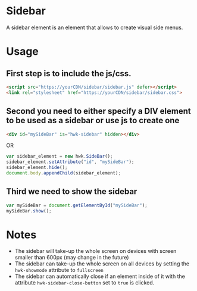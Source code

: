 # Sidebar

A sidebar element is an element that allows to create visual side menus.

# Usage

## First step is to include the js/css.
```html
<script src="https://yourCDN/sidebar/sidebar.js" defer></script>
<link rel="stylesheet" href="https://yourCDN/sidebar/sidebar.css">
```

## Second you need to either specify a DIV element to be used as a sidebar or use js to create one

```html
<div id="mySideBar" is="hwk-sidebar" hidden></div>
```

OR

```javascript
var sidebar_element = new hwk.SideBar();
sidebar_element.setAttribute("id", "mySideBar");
sidebar_element.hide();
document.body.appendChild(sidebar_element);
```

## Third we need to show the sidebar

```javascript
var mySideBar = document.getElementById("mySideBar");
mySideBar.show();
```


# Notes

* The sidebar will take-up the whole screen on devices with screen smaller than 600px (may change in the future)
* The sidebar can take-up the whole screen on all devices by setting the `hwk-showmode` attribute to `fullscreen`
* The sidebar can automatically close if an element inside of it with the attribute `hwk-sidebar-close-button` set to `true` is clicked.